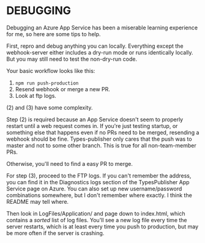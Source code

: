 # DEBUGGING

Debugging an Azure App Service has been a miserable learning
experience for me, so here are some tips to help.

First, repro and debug anything you can locally. Everything except the
webhook-server either includes a dry-run mode or runs identically
locally. But you may still need to test the non-dry-run code.

Your basic workflow looks like this:

1. `npm run push-production`
2. Resend webhook or merge a new PR.
3. Look at ftp logs.

(2) and (3) have some complexity.

Step (2) is required because an App Service doesn't seem to properly
restart until a web request comes in. If you're just testing startup,
or something else that happens even if no PRs need to be merged,
resending a webhook should be fine. Types-publisher only cares that
the push was to master and not to some other branch. This is true for
all non-team-member PRs.

Otherwise, you'll need to find a easy PR to merge.

For step (3), proceed to the FTP logs. If you can't remember the
address, you can find it in the Diagnostics logs section of the
TypesPublisher App Service page on Azure. You can also set up new
username/password combinations somewhere, but I don't remember where
exactly. I think the README may tell where.

Then look in LogFiles/Application/ and page down to index.html, which
contains a *sorted* list of log files. You'll see a new log file
every time the server restarts, which is at least every time you push
to production, but may be more often if the server is crashing.